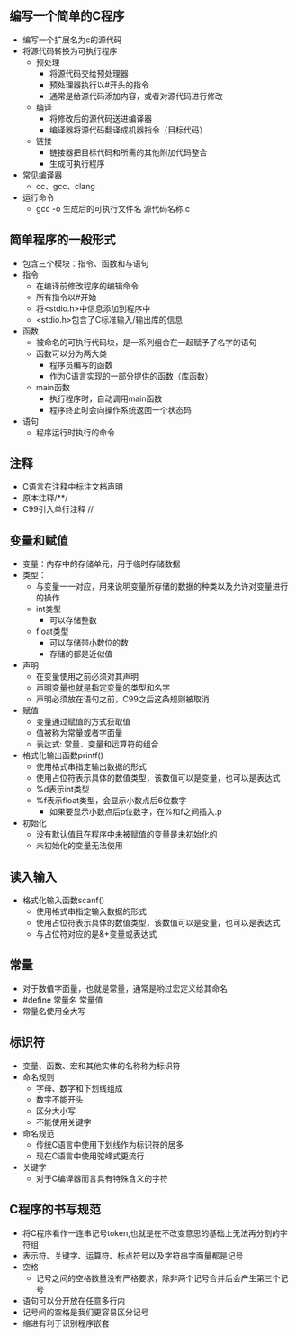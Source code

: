 ## 编写一个简单的C程序
- 编写一个扩展名为c的源代码
- 将源代码转换为可执行程序
  - 预处理
    - 将源代码交给预处理器
    - 预处理器执行以#开头的指令
    - 通常是给源代码添加内容，或者对源代码进行修改
  - 编译
    - 将修改后的源代码送进编译器
    - 编译器将源代码翻译成机器指令（目标代码）
  - 链接
    - 链接器把目标代码和所需的其他附加代码整合
    - 生成可执行程序
- 常见编译器
  - cc、gcc、clang
- 运行命令
  - gcc -o 生成后的可执行文件名 源代码名称.c

## 简单程序的一般形式
- 包含三个模块：指令、函数和与语句
- 指令
  - 在编译前修改程序的编辑命令
  - 所有指令以#开始
  - 将<stdio.h>中信息添加到程序中
  - <stdio.h>包含了C标准输入/输出库的信息
- 函数
  - 被命名的可执行代码块，是一系列组合在一起赋予了名字的语句
  - 函数可以分为两大类
    - 程序员编写的函数
    - 作为C语言实现的一部分提供的函数（库函数）
  - main函数
    - 执行程序时，自动调用main函数
    - 程序终止时会向操作系统返回一个状态码
- 语句
  - 程序运行时执行的命令

## 注释
- C语言在注释中标注文档声明
- 原本注释/**/
- C99引入单行注释 //
  
## 变量和赋值
- 变量：内存中的存储单元，用于临时存储数据
- 类型：
  - 与变量一一对应，用来说明变量所存储的数据的种类以及允许对变量进行的操作
  - int类型
    - 可以存储整数
  - float类型
    - 可以存储带小数位的数
    - 存储的都是近似值
- 声明
  - 在变量使用之前必须对其声明
  - 声明变量也就是指定变量的类型和名字
  - 声明必须放在语句之前，C99之后这条规则被取消
- 赋值
  - 变量通过赋值的方式获取值
  - 值被称为常量或者字面量
  - 表达式: 常量、变量和运算符的组合
- 格式化输出函数printf()
  - 使用格式串指定输出数据的形式
  - 使用占位符表示具体的数值类型，该数值可以是变量，也可以是表达式
  - %d表示int类型
  - %f表示float类型，会显示小数点后6位数字
    - 如果要显示小数点后p位数字，在%和f之间插入.p
- 初始化
  - 没有默认值且在程序中未被赋值的变量是未初始化的
  - 未初始化的变量无法使用

## 读入输入
- 格式化输入函数scanf()
  - 使用格式串指定输入数据的形式
  - 使用占位符表示具体的数值类型，该数值可以是变量，也可以是表达式
  - 与占位符对应的是&+变量或表达式

## 常量
- 对于数值字面量，也就是常量，通常是哟过宏定义给其命名
- #define 常量名 常量值
- 常量名使用全大写

## 标识符
- 变量、函数、宏和其他实体的名称称为标识符
- 命名规则
  - 字母、数字和下划线组成
  - 数字不能开头
  - 区分大小写
  - 不能使用关键字
- 命名规范
  - 传统C语言中使用下划线作为标识符的居多
  - 现在C语言中使用驼峰式更流行
- 关键字
  - 对于C编译器而言具有特殊含义的字符

## C程序的书写规范
- 将C程序看作一连串记号token,也就是在不改变意思的基础上无法再分割的字符组
- 表示符、关键字、运算符、标点符号以及字符串字面量都是记号
- 空格
  - 记号之间的空格数量没有严格要求，除非两个记号合并后会产生第三个记号
- 语句可以分开放在任意多行内
- 记号间的空格是我们更容易区分记号
- 缩进有利于识别程序嵌套